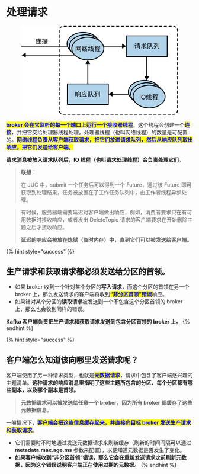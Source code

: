 # 处理请求

<div align="left">

<figure><img src="../../../.gitbook/assets/处理请求.jpg" alt="" width="563"><figcaption></figcaption></figure>

</div>

<mark style="color:blue;">**broker 会在它监听的每一个端口上运行一个接收器线程**</mark>，这个线程会创建一个<mark style="color:blue;">**连接**</mark>，并把它交给处理器线程处理。处理器线程（也叫网络线程）的数量是可配置的。<mark style="color:blue;">**网络线程负责从客户端获取请求，把它们放进请求队列，然后从响应队列取出响应，把它们发送给客户端。**</mark>

**请求消息被放入请求队列后，IO 线程（也叫请求处理线程）会负责处理它们**。

> **联想：**
>
> 在 JUC 中，submit 一个任务后可以得到一个 Future，通过该 Future 即可获取到处理结果，任务被放置在了工作任务队列中，由工作者线程异步处理。

> 有时候，服务器端需要延迟对客户端做出响应，例如，消费者要求只在有可用数据时接收响应，或者发出 DeleteTopic 请求的客户端要求在开始删除主题之后才接收响应。
>
> **延迟的响应会被放在炼狱（临时内存）中，直到它们可以被发送给客户端。**

{% hint style="success" %}
## 生产请求和获取请求都必须发送给分区的首领。

* 如果 broker 收到一个针对某个分区的**写入请求**，而这个分区的首领在另一个 broker 上，那么发送请求的客户端将收到<mark style="color:blue;">**“非分区首领”错误**</mark>响应。
* 如果针对某个分区的**读取请求**被发送到一个不包含这个分区首领的 broker 上，那么也会收到同样的错误。

**Kafka 客户端负责把生产请求和获取请求发送到包含分区首领的 broker 上。**
{% endhint %}

{% hint style="success" %}
## 客户端怎么知道该向哪里发送请求呢？

客户端使用了另一种请求类型，也就是<mark style="color:blue;">**元数据请求**</mark>，请求中包含了客户端感兴趣的主题清单。**这种请求的响应消息里指明了这些主题所包含的分区、每个分区都有哪些副本，以及哪个副本是首领。**

> **元数据请求可以被发送给任意一个 broker，因为所有 broker 都缓存了这些元数据信息。**

一般情况下，<mark style="color:blue;">**客户端会把这些信息缓存起来，并直接向目标 broker 发送生产请求和获取请求**</mark>。

* 它们需要时不时地通过发送元数据请求来刷新缓存（刷新的时间间隔可以通过 **metadata.max.age.ms** 参数来配置），以便知道元数据是否发生了变化。
* **如果客户端收到“非分区首领”错误，那么它会在重新发送请求之前刷新元数据，因为这个错误说明客户端正在使用过期的元数据。**
{% endhint %}
